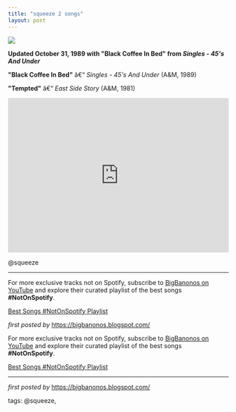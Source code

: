 ```yaml
---
title: "squeeze 2 songs"
layout: post
---
```

 <!-- Squeeze -->
<img src="https://i.scdn.co/image/ab67616d00001e028fbf4c9edaa684ea4de63879" /> <p><strong>Updated October 31, 1989 with "Black Coffee In Bed" from <em>Singles - 45's And Under</em></strong></p> <p><strong>"Black Coffee In Bed"</strong> â€“ <em>Singles - 45's And Under</em> (A&M, 1989)</p>
<p><strong>"Tempted"</strong> â€“ <em>East Side Story</em> (A&M, 1981)</p> <iframe src="https://open.spotify.com/embed/playlist/2sJvTIUrmMwERpRPZyH82B?utm_source=generator" width="100%" height="352" frameBorder="0" allowfullscreen="" allow="autoplay; clipboard-write; encrypted-media; fullscreen; picture-in-picture" loading="lazy"></iframe> <p>@squeeze</p> <hr /> <!-- Footer -->
<p>For more exclusive tracks not on Spotify, subscribe to <a href="https://www.youtube.com/@BigBanonos" target="_blank">BigBanonos on YouTube</a> and explore their curated playlist of the best songs <strong>#NotOnSpotify</strong>.</p> <p><a href="https://www.youtube.com/playlist?list=PLtuNtuTatqI0kFahUCbtbfenC_ET5O_tr" target="_blank">Best Songs #NotOnSpotify Playlist</a></p> <p><em>first posted by</em> <a href="https://bigbanonos.blogspot.com/" rel="noopener" target="_new">https://bigbanonos.blogspot.com/</a></p>

<!--Subscribe and Playlist Links-->
<div>
    <p>For more exclusive tracks not on Spotify, subscribe to <a href="https://www.youtube.com/@BigBanonos" target="_blank">BigBanonos on YouTube</a> and explore their curated playlist of the best songs <strong>#NotOnSpotify</strong>.</p>
    <p><a href="https://www.youtube.com/playlist?list=PLtuNtuTatqI0kFahUCbtbfenC_ET5O_tr" target="_blank">Best Songs #NotOnSpotify Playlist<br /></a></p></div>

<hr />

<p><em>first posted by</em> <a href="https://bigbanonos.blogspot.com/" rel="noopener" target="_new">https://bigbanonos.blogspot.com/</a></p>

<p>tags: @squeeze,</p>

